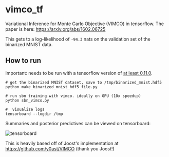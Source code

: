 # vimco_tf
Variational Inference for Monte Carlo Objective (VIMCO) in tensorflow. The paper is here: https://arxiv.org/abs/1602.06725

This gets to a log-likelihood of `-94.3` nats on the validation set of the binarized MNIST data.

## How to run

Important: needs to be run with a tensorflow version of [at least 0.11.0](https://www.tensorflow.org/versions/r0.11/get_started/os_setup.html#pip-installation).

```
# get the binarized MNIST dataset, save to /tmp/binarized_mnist.hdf5
python make_binarized_mnist_hdf5_file.py

# run sbn training with vimco. ideally on GPU (10x speedup)
python sbn_vimco.py

#  visualize logs
tensorboard --logdir /tmp
```

Summaries and posterior predictives can be viewed on tensorboard:

![tensorboard](http://i.imgur.com/h9L1ygN.png)

This is heavily based off of Joost's implementation at https://github.com/y0ast/VIMCO (thank you Joost!)
